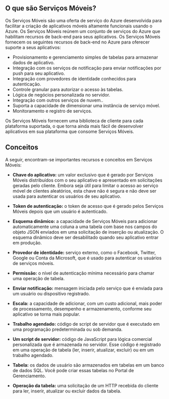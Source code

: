 ## <a name="what-is"></a>O que são Serviços Móveis?

Os Serviços Móveis são uma oferta de serviço do Azure desenvolvida para facilitar a criação de aplicativos móveis altamente funcionais usando o Azure. Os Serviços Móveis reúnem um conjunto de serviços do Azure que habilitam recursos de back-end para seus aplicativos. Os Serviços Móveis fornecem os seguintes recursos de back-end no Azure para oferecer suporte a seus aplicativos: 

+ Provisionamento e gerenciamento simples de tabelas para armazenar dados de aplicativo. 
+ Integração com os serviços de notificação para enviar notificações por push para seu aplicativo.
+ Integração com provedores de identidade conhecidos para autenticação.
+ Controle granular para autorizar o acesso às tabelas.
+ Lógica de negócios personalizada no servidor.
+ Integração com outros serviços de nuvem..
+ Suporta a capacidade de dimensionar uma instância de serviço móvel.
+ Monitoramento e registro de serviços.

Os Serviços Móveis fornecem uma biblioteca de cliente para cada plataforma suportada, o que torna ainda mais fácil de desenvolver aplicativos em sua plataforma que consome Serviços Móveis.

## <a name="concepts"> </a>Conceitos

A seguir, encontram-se importantes recursos e conceitos em Serviços Móveis:

<!--![1][1]-->

+ **Chave do aplicativo:** um valor exclusivo que é gerado por Serviços Móveis distribuídos com o seu aplicativo e apresentado em solicitações geradas pelo cliente. Embora seja útil para limitar o acesso ao serviço móvel de clientes aleatórios, esta chave não é segura e não deve ser usada para autenticar os usuários de seu aplicativo.    

+ **Token de autenticação:** o token de acesso que é gerado pelos Serviços Móveis depois que um usuário é autenticado.

+ **Esquema dinâmico:** a capacidade de Serviços Móveis para adicionar automaticamente uma coluna a uma tabela com base nos campos do objeto JSON enviados em uma solicitação de inserção ou atualização. O esquema dinâmico deve ser desabilitado quando seu aplicativo entrar em produção. 

+ **Provedor de identidade:** serviço externo, como o Facebook, Twitter, Google ou Conta da Microsoft, que é usado para autenticar os usuários de serviços móveis.

+ **Permissão:** o nível de autenticação mínima necessário para chamar uma operação de tabela.  

+ **Enviar notificação:** mensagem iniciada pelo serviço que é enviada para um usuário ou dispositivo registrado.

+ **Escala:** a capacidade de adicionar, com um custo adicional, mais poder de processamento, desempenho e armazenamento, conforme seu aplicativo se torna mais popular.

+ **Trabalho agendado:** código de script de servidor que é executado em uma programação predeterminada ou sob demanda.

+ **Um script de servidor:** código de JavaScript para lógica comercial personalizada que é armazenada no servidor. Esse código é registrado em uma operação de tabela (ler, inserir, atualizar, excluir) ou em um trabalho agendado. 

+ **Tabela:** os dados de usuário são armazenados em tabelas em um banco de dados SQL. Você pode criar essas tabelas no Portal de Gerenciamento.

+ **Operação da tabela:** uma solicitação de um HTTP recebida do cliente para ler, inserir, atualizar ou excluir dados da tabela.


<!-- Images. -->


  

